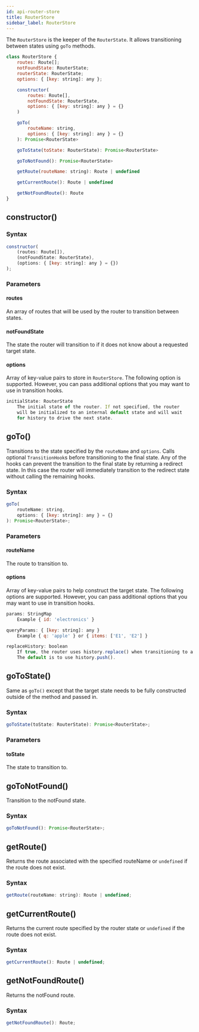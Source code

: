 ```yaml
---
id: api-router-store
title: RouterStore
sidebar_label: RouterStore
---
```


The `RouterStore` is the keeper of the `RouterState`. It allows transitioning
between states using `goTo` methods.

```jsx
class RouterStore {
    routes: Route[];
    notFoundState: RouterState;
    routerState: RouterState;
    options: { [key: string]: any };

    constructor(
        routes: Route[],
        notFoundState: RouterState,
        options: { [key: string]: any } = {}
    )

    goTo(
        routeName: string,
        options: { [key: string]: any } = {}
    ): Promise<RouterState>

    goToState(toState: RouterState): Promise<RouterState>

    goToNotFound(): Promise<RouterState>

    getRoute(routeName: string): Route | undefined

    getCurrentRoute(): Route | undefined

    getNotFoundRoute(): Route
}
```

## constructor()

### Syntax

```jsx
constructor(
    (routes: Route[]),
    (notFoundState: RouterState),
    (options: { [key: string]: any } = {})
);
```

### Parameters

#### routes

An array of routes that will be used by the router to transition between states.

#### notFoundState

The state the router will transition to if it does not know about a requested
target state.

#### options

Array of key-value pairs to store in `RouterStore`. The following option is
supported. However, you can pass additional options that you may want to use in
transition hooks.

```jsx
initialState: RouterState
    The initial state of the router. If not specified, the router
    will be initialized to an internal default state and will wait
    for history to drive the next state.
```

## goTo()

Transitions to the state specified by the `routeName` and `options`. Calls
optional `TransitionHook`s before transitioning to the final state. Any of the
hooks can prevent the transition to the final state by returning a redirect
state. In this case the router will immediately transition to the redirect state
without calling the remaining hooks.

### Syntax

```jsx
goTo(
    routeName: string,
    options: { [key: string]: any } = {}
): Promise<RouterState>;
```

### Parameters

#### routeName

The route to transition to.

#### options

Array of key-value pairs to help construct the target state. The following
options are supported. However, you can pass additional options that you may
want to use in transition hooks.

```jsx
params: StringMap
    Example { id: 'electronics' }
```

```jsx
queryParams: { [key: string]: any }
    Example { q: 'apple' } or { items: ['E1', 'E2'] }
```

```jsx
replaceHistory: boolean
    If true, the router uses history.replace() when transitioning to a new state.
    The default is to use history.push().
```

## goToState()

Same as `goTo()` except that the target state needs to be fully constructed
outside of the method and passed in.

### Syntax

```jsx
goToState(toState: RouterState): Promise<RouterState>;
```

### Parameters

#### toState

The state to transition to.

## goToNotFound()

Transition to the notFound state.

### Syntax

```jsx
goToNotFound(): Promise<RouterState>;
```

## getRoute()

Returns the route associated with the specified routeName or `undefined` if the
route does not exist.

### Syntax

```jsx
getRoute(routeName: string): Route | undefined;
```

## getCurrentRoute()

Returns the current route specified by the router state or `undefined` if the
route does not exist.

### Syntax

```jsx
getCurrentRoute(): Route | undefined;
```

## getNotFoundRoute()

Returns the notFound route.

### Syntax

```jsx
getNotFoundRoute(): Route;
```
